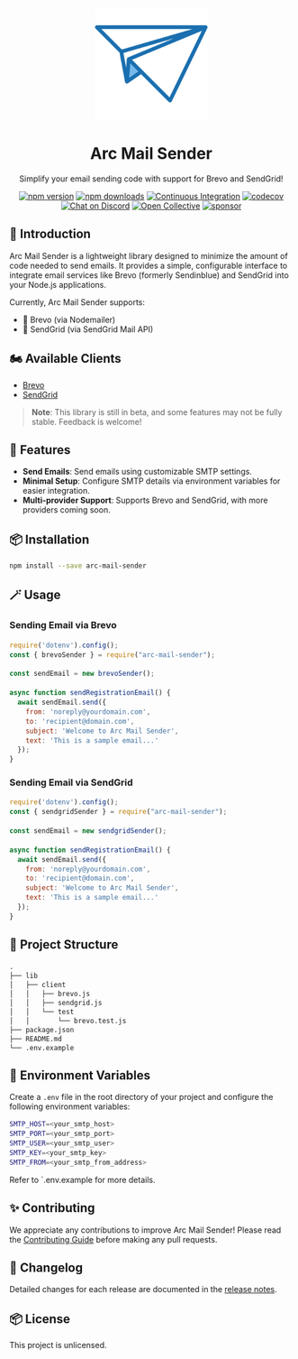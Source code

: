 
<div align="center">
  <img src="./arc-mail-sender-logo.png" width="200" alt="Arc Mail Sender Logo"/>
  <h1>Arc Mail Sender</h1>
  <p>Simplify your email sending code with support for Brevo and SendGrid!</p>

[![npm version](https://badgen.net/npm/v/kevin-archie/arc-mail-sender)](https://www.npmjs.com/package/kevin-archie/arc-mail-sender)
[![npm downloads](https://badgen.net/npm/dm/kevin-archie/arc-mail-sender)](https://www.npmjs.com/package/kevin-archie/arc-mail-sender)
[![Continuous Integration](https://github.com/kevin-archie/arc-mail-sender/actions/workflows/ci.yml/badge.svg)](https://github.com/kevin-archie/arc-mail-sender/actions)
[![codecov](https://codecov.io/gh/arc-mail-sender/branch/main/graph/badge.svg?token=N61U168G08)](https://codecov.io/gh/arc-mail-sender)
[![Chat on Discord](https://img.shields.io/badge/chat-discord-blue?style=flat&logo=discord)](https://chat.arcmailsender.dev)
[![Open Collective](https://img.shields.io/opencollective/backers/arc-mail-sender)](https://opencollective.com/arc-mail-sender)
[![sponsor](https://img.shields.io/opencollective/all/arc-mail-sender?label=sponsors)](https://opencollective.com/arc-mail-sender)
</div>

## 🚀 Introduction

Arc Mail Sender is a lightweight library designed to minimize the amount of code needed to send emails. It provides a simple, configurable interface to integrate email services like Brevo (formerly Sendinblue) and SendGrid into your Node.js applications.

Currently, Arc Mail Sender supports:
- 💌 Brevo (via Nodemailer)
- 💌 SendGrid (via SendGrid Mail API)

## 🏍️ Available Clients

- [Brevo](https://app.brevo.com/)
- [SendGrid](https://sendgrid.com/)

> **Note**: This library is still in beta, and some features may not be fully stable. Feedback is welcome!

## 🚀 Features

- **Send Emails**: Send emails using customizable SMTP settings.
- **Minimal Setup**: Configure SMTP details via environment variables for easier integration.
- **Multi-provider Support**: Supports Brevo and SendGrid, with more providers coming soon.

## 📦 Installation

```bash
npm install --save arc-mail-sender
```

## 🪄 Usage

### Sending Email via Brevo
```javascript
require('dotenv').config();
const { brevoSender } = require("arc-mail-sender");

const sendEmail = new brevoSender();

async function sendRegistrationEmail() {
  await sendEmail.send({
    from: 'noreply@yourdomain.com',
    to: 'recipient@domain.com',
    subject: 'Welcome to Arc Mail Sender',
    text: 'This is a sample email...'
  });
}
```

### Sending Email via SendGrid
```javascript
require('dotenv').config();
const { sendgridSender } = require("arc-mail-sender");

const sendEmail = new sendgridSender();

async function sendRegistrationEmail() {
  await sendEmail.send({
    from: 'noreply@yourdomain.com',
    to: 'recipient@domain.com',
    subject: 'Welcome to Arc Mail Sender',
    text: 'This is a sample email...'
  });
}
```

## 📂 Project Structure

```
.
├── lib
│   ├── client
│   │   ├── brevo.js
│   │   ├── sendgrid.js
│   │   └── test
│   │       └── brevo.test.js
├── package.json
├── README.md
└── .env.example
```

## 🌱 Environment Variables

Create a `.env` file in the root directory of your project and configure the following environment variables:

```bash
SMTP_HOST=<your_smtp_host>
SMTP_PORT=<your_smtp_port>
SMTP_USER=<your_smtp_user>
SMTP_KEY=<your_smtp_key>
SMTP_FROM=<your_smtp_from_address>
```

Refer to `.env.example for more details.

## ✨ Contributing

We appreciate any contributions to improve Arc Mail Sender! Please read the [Contributing Guide](https://github.com/codeArcadeID/arc-mail-sender/blob/main/CONTRIBUTING.md) before making any pull requests.

## 📘 Changelog

Detailed changes for each release are documented in the [release notes](https://github.com/codeArcadeID/arc-mail-sender/releases).

## 📦 License

This project is unlicensed.
